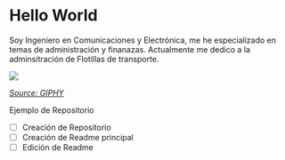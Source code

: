 # Hello World

Soy Ingeniero en Comunicaciones y Electrónica, me he especializado en temas de administración y finanazas. Actualmente me dedico a la adminsitración de Flotillas de transporte.

![](https://media.giphy.com/media/a93jwI0wkWTQs/giphy.gif)

*[Source: GIPHY](https://media.giphy.com/media/a93jwI0wkWTQs/giphy.gif)*


Ejemplo de Repositorio
- [ ] Creación de Repositorio
- [ ] Creación de Readme principal
- [ ] Edición de Readme

